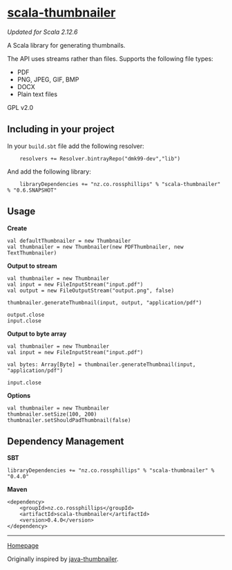 # [scala-thumbnailer](http://rphillips-nz.github.io/scala-thumbnailer/)

*Updated for Scala 2.12.6*

A Scala library for generating thumbnails.

The API uses streams rather than files. Supports the following file types:

- PDF
- PNG, JPEG, GIF, BMP
- DOCX
- Plain text files

GPL v2.0

## Including in your project

In your `build.sbt` file add the following resolver:

```
    resolvers += Resolver.bintrayRepo("dmk99-dev","lib")
```

And add the following library:

```
    libraryDependencies += "nz.co.rossphillips" % "scala-thumbnailer" % "0.6.SNAPSHOT"
```

## Usage

**Create**

	val defaultThumbnailer = new Thumbnailer
	val thumbnailer = new Thumbnailer(new PDFThumbnailer, new TextThumbnailer)

**Output to stream**

	val thumbnailer = new Thumbnailer
	val input = new FileInputStream("input.pdf")
	val output = new FileOutputStream("output.png", false)

	thumbnailer.generateThumbnail(input, output, "application/pdf")

	output.close
	input.close

**Output to byte array**

	val thumbnailer = new Thumbnailer
	val input = new FileInputStream("input.pdf")

	val bytes: Array[Byte] = thumbnailer.generateThumbnail(input, "application/pdf")

	input.close

**Options**

	val thumbnailer = new Thumbnailer
	thumbnailer.setSize(100, 200)
	thumbnailer.setShouldPadThumbnail(false)


## Dependency Management

**SBT**

	libraryDependencies += "nz.co.rossphillips" % "scala-thumbnailer" % "0.4.0"

**Maven**

	<dependency>
		<groupId>nz.co.rossphillips</groupId>
		<artifactId>scala-thumbnailer</artifactId>
		<version>0.4.0</version>
	</dependency>

- - -

[Homepage](http://rphillips-nz.github.io/scala-thumbnailer/)

Originally inspired by [java-thumbnailer](https://github.com/benjaminpick/java-thumbnailer).
